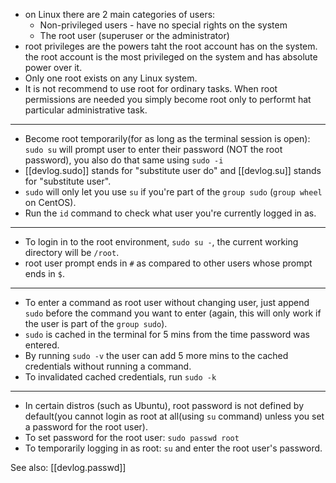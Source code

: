 
- on Linux there are 2 main categories of users:
  - Non-privileged users - have no special rights on the system
  - The root user (superuser or the administrator)
- root privileges are the powers taht the root account has on the system. the root account is the most privileged on the system and has absolute power over it.
- Only one root exists on any Linux system.
- It is not recommend to use root for ordinary tasks. When root permissions are needed you simply become root only to performt hat particular administrative task.

---

- Become root temporarily(for as long as the terminal session is open):  
  `sudo su` will prompt user to enter their password (NOT the root password), you also do that same using `sudo -i`
- [[devlog.sudo]] stands for "substitute user do" and [[devlog.su]] stands for "substitute user".
- `sudo` will only let you use `su` if you're part of the `group sudo` (`group wheel` on CentOS).
- Run the `id` command to check what user you're currently logged in as.

---

- To login in to the root environment, `sudo su -`, the current working directory will be `/root`.
- root user prompt ends in `#` as compared to other users whose prompt ends in `$`.

---

- To enter a command as root user without changing user, just append `sudo` before the command you want to enter (again, this will only work if the user is part of the `group sudo`).
- `sudo` is cached in the terminal for 5 mins from the time password was entered.
- By running `sudo -v` the user can add 5 more mins to the cached credentials without running a command.
- To invalidated cached credentials, run `sudo -k`

---

- In certain distros (such as Ubuntu), root password is not defined by default(you cannot login as root at all(using `su` command) unless you set a password for the root user).
- To set password for the root user: `sudo passwd root`
- To temporarily logging in as root: `su` and enter the root user's password.

See also: [[devlog.passwd]]
